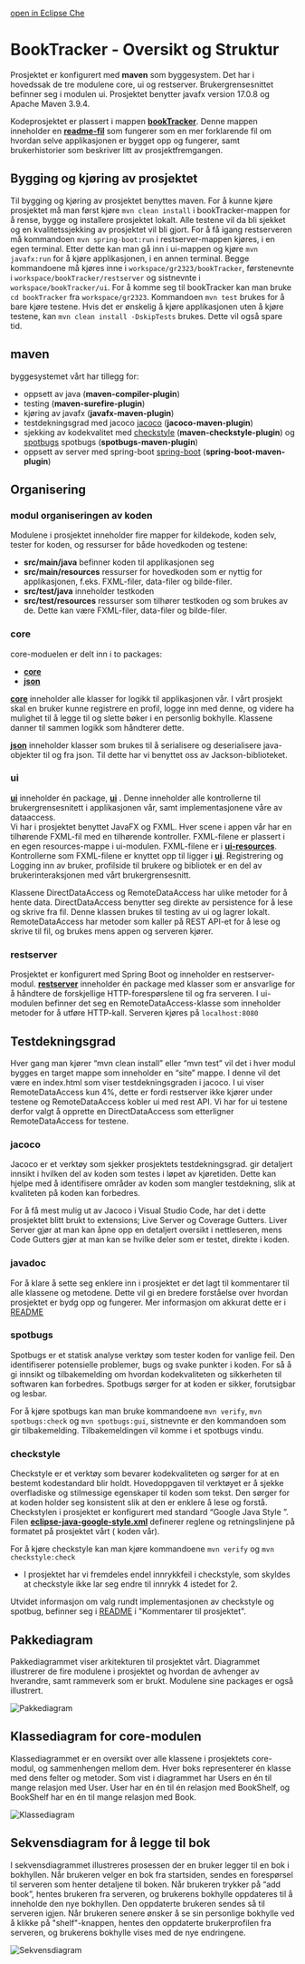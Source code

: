 [open in Eclipse Che](https://che.stud.ntnu.no/#https://gitlab.stud.idi.ntnu.no/it1901/groups-2023/gr2323/gr2323?new)

# BookTracker - Oversikt og Struktur
Prosjektet er konfigurert med **maven** som byggesystem. Det har i hovedssak de tre modulene core, ui og restserver. Brukergrensesnittet befinner seg i modulen ui. Prosjektet benytter javafx version 17.0.8 og Apache Maven 3.9.4.

Kodeprosjektet er plassert i mappen **[bookTracker](bookTracker)**. Denne mappen inneholder en **[readme-fil](bookTracker/README.md)** som fungerer som en mer forklarende fil om hvordan selve applikasjonen er bygget opp og fungerer, samt brukerhistorier som beskriver litt av prosjektfremgangen. 

## Bygging og kjøring av prosjektet 
Til bygging og kjøring av prosjektet benyttes maven. For å kunne kjøre prosjektet må man først kjøre `mvn clean install` i bookTracker-mappen for å rense, bygge og installere prosjektet lokalt. Alle testene vil da bli sjekket og en kvalitetssjekking av prosjektet vil bli gjort. For å få igang restserveren må kommandoen `mvn spring-boot:run` i restserver-mappen kjøres, i en egen terminal. Etter dette kan man gå inn i ui-mappen og kjøre `mvn javafx:run` for å kjøre applikasjonen, i en annen terminal. Begge kommandoene må kjøres inne i `workspace/gr2323/bookTracker`, førstenevnte i `workspace/bookTracker/restserver` og sistnevnte i `workspace/bookTracker/ui`. For å komme seg til bookTracker kan man bruke `cd bookTracker` fra `workspace/gr2323`. Kommandoen `mvn test` brukes for å bare kjøre testene. Hvis det er ønskelig å kjøre applikasjonen uten å kjøre testene, kan `mvn clean install -DskipTests` brukes. Dette vil også spare tid.<br />

## maven
byggesystemet vårt har tillegg for: 
- oppsett av java (**maven-compiler-plugin**)
- testing (**maven-surefire-plugin**)
- kjøring av javafx (**javafx-maven-plugin**)
- testdekningsgrad med jacoco [jacoco](https://github.com/jacoco/jacoco) (**jacoco-maven-plugin**)
- sjekking av kodekvalitet med [checkstyle](https://checkstyle.sourceforge.io) (**maven-checkstyle-plugin**) og [spotbugs](https://spotbugs.github.io) spotbugs (**spotbugs-maven-plugin**)
- oppsett av server med spring-boot [spring-boot](https://spring.io/) (**spring-boot-maven-plugin**)


## Organisering 

### modul organiseringen av koden
Modulene i prosjektet inneholder fire mapper for kildekode, koden selv, tester for koden, og ressurser for både hovedkoden og testene:

- **src/main/java** befinner koden til applikasjonen seg
- **src/main/resources** ressurser for hovedkoden som er nyttig for applikasjonen, f.eks. FXML-filer, data-filer og bilde-filer.
- **src/test/java** inneholder testkoden
- **src/test/resources** ressurser som tilhører testkoden og som brukes av de. Dette kan være FXML-filer, data-filer og bilde-filer.

### core 
core-moduelen er delt inn i to packages:
- **[core](bookTracker/core/src/main/java/core/)** 
- **[json](bookTracker/core/src/main/java/json/)** 

**[core](bookTracker/core)** inneholder alle klasser for logikk til applikasjonen vår. I vårt prosjekt skal en bruker kunne registrere en profil, logge inn med denne, og videre ha mulighet til å legge til og slette bøker i en personlig bokhylle. Klassene danner til sammen logikk som håndterer dette.

**[json](bookTracker/json)** inneholder klasser som brukes til å serialisere og deserialisere java-objekter til og fra json. Til dette har vi benyttet oss av Jackson-biblioteket.

### ui
**[ui](bookTracker/ui)** inneholder én package, **[ui](bookTracker/ui/src/main/java/ui)** . Denne inneholder alle kontrollerne til brukergrensesnitett i applikasjonen vår, samt implementasjonene våre av dataaccess. <br />
Vi har i prosjektet benyttet JavaFX og FXML. Hver scene i appen vår har en tilhørende FXML-fil med en tilhørende kontroller. FXML-filene er plassert i en egen resources-mappe i ui-modulen. FXML-filene er i  **[ui-resources](bookTracker/ui/src/main/resources/ui)**. Kontrollerne som FXML-filene er knyttet opp til ligger i **[ui](bookTracker/ui/src/main/java/ui)**. Registrering og Logging inn av bruker, profilside til brukere og bibliotek er en del av brukerinteraksjonen med vårt brukergrensesnitt. <br />

Klassene DirectDataAccess og RemoteDataAccess har ulike metoder for å hente data. DirectDataAccess benytter seg direkte av  persistence for å lese og skrive fra fil. Denne klassen brukes til testing av ui og lagrer lokalt.
RemoteDataAccess har metoder som kaller på REST API-et for å lese og skrive til fil, og brukes mens appen og serveren kjører.

### restserver
Prosjektet er konfigurert med Spring Boot og inneholder en restserver-modul. **[restserver](bookTracker/restserver)**  inneholder én package med klasser som er ansvarlige for å håndtere de forskjellige HTTP-forespørslene til og fra serveren. I ui-modulen befinner det seg en RemoteDataAccess-klasse som inneholder metoder for å utføre HTTP-kall. Serveren kjøres på `localhost:8080`


## Testdekningsgrad 
Hver gang man kjører “mvn clean install” eller “mvn test” vil det i hver modul bygges en target mappe som inneholder en “site” mappe. I denne vil det være en index.html som viser testdekningsgraden i jacoco. I ui viser RemoteDataAccess kun 4%, dette er fordi restserver ikke kjører under testene og RemoteDataAccess kobler ui med rest API. Vi har for ui testene derfor valgt å opprette en DirectDataAccess som etterligner RemoteDataAccess for testene.

### jacoco
Jacoco er et verktøy som sjekker prosjektets testdekningsgrad.  gir detaljert innsikt i hvilken del av koden som testes i løpet av kjøretiden. Dette kan hjelpe med å identifisere områder av koden som mangler testdekning, slik at kvaliteten på koden kan forbedres. 

For å få mest mulig ut av Jacoco i Visual Studio Code, har det i dette prosjektet blitt brukt to extensions; Live Server og Coverage Gutters. Liver Server gjør at man kan åpne opp en detaljert oversikt i nettleseren, mens Code Gutters gjør at man kan se hvilke deler som er testet, direkte i koden. 

### javadoc
For å klare å sette seg enklere inn i prosjektet er det lagt til kommentarer til alle klassene og metodene. Dette vil gi en bredere forståelse over hvordan prosjektet er bydg opp og fungerer. Mer informasjon om akkurat dette er i [README](https://gitlab.stud.idi.ntnu.no/it1901/groups-2023/gr2323/gr2323/-/blob/master/bookTracker/README.md) 

### spotbugs 
Spotbugs er et statisk analyse verktøy som tester koden for vanlige feil. Den identifiserer potensielle problemer, bugs og svake punkter i koden. For så å gi innsikt og tilbakemelding om hvordan kodekvaliteten og sikkerheten til softwaren kan forbedres. Spotbugs sørger for at koden er sikker, forutsigbar og lesbar. 

For å kjøre spotbugs kan man bruke kommandoene `mvn verify`, `mvn spotbugs:check` og `mvn spotbugs:gui`, sistnevnte er den kommandoen som gir  tilbakemelding. Tilbakemeldingen vil komme i et spotbugs vindu.

### checkstyle 
Checkstyle er et verktøy som bevarer kodekvaliteten og sørger for at en bestemt kodestandard blir holdt. Hovedoppgaven til verktøyet er å sjekke overfladiske og stilmessige egenskaper til koden som tekst.  Den sørger for at koden holder seg konsistent slik at den er enklere å lese og forstå. Checkstylen i prosjektet er konfigurert med standard “Google Java Style ”. Filen **[eclipse-java-google-style.xml](bookTracker/config/checkstyle/eclipse-java-google-style.xml)** definerer reglene og retningslinjene på formatet på prosjektet  vårt ( koden vår). 

For å kjøre checkstyle kan man kjøre kommandoene `mvn verify` og  `mvn checkstyle:check`

- I prosjektet har vi fremdeles endel innrykkfeil i checkstyle, som skyldes at checkstyle ikke lar seg endre til innrykk 4 istedet for 2. 

Utvidet informasjon om valg rundt implementasjonen av checkstyle og spotbug, befinner seg i [README](https://gitlab.stud.idi.ntnu.no/it1901/groups-2023/gr2323/gr2323/-/blob/master/bookTracker/README.md) i "Kommentarer til prosjektet".

## Pakkediagram 
Pakkediagrammet viser arkitekturen til prosjektet vårt. Diagrammet illustrerer de fire modulene i prosjektet og hvordan de avhenger av hverandre, samt rammeverk som er brukt. Modulene sine packages er også illustrert.

![Pakkediagram](bookTracker/images/pakkediagram.png)

## Klassediagram for core-modulen 
Klassediagrammet er en oversikt over alle klassene i prosjektets core-modul, og sammenhengen mellom dem. Hver boks representerer én klasse med dens felter og metoder. Som vist i diagrammet har Users en én til mange relasjon med User. User har en én til én relasjon med BookShelf, og BookShelf har en én til mange relasjon med Book.

![Klassediagram](bookTracker/images/klassediagram.png)

## Sekvensdiagram for å legge til bok 
I sekvensdiagrammet illustreres prosessen der en bruker legger til en bok i bokhyllen. Når brukeren velger en bok fra startsiden, sendes en forespørsel til serveren som henter detaljene til boken. Når brukeren trykker på “add book”, hentes brukeren fra serveren, og brukerens bokhylle oppdateres til å inneholde den nye bokhyllen. Den oppdaterte brukeren sendes så til serveren igjen. Når brukeren senere ønsker å se sin personlige bokhylle ved å klikke på "shelf"-knappen, hentes den oppdaterte brukerprofilen fra serveren, og brukerens bokhylle vises med de nye endringene.

![Sekvensdiagram](bookTracker/images/sekvensdiagram.png)